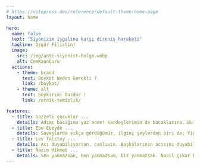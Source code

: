```yaml
---
# https://vitepress.dev/reference/default-theme-home-page
layout: home

hero:
  name: false
  text: "Siyonizim işgaline karşı direniş hareketi"
  tagline: Özgür Filistin!
  image:
    src: /img/anti-siyonist-bolge.webp
    alt: CemKaanGuru
  actions:
    - theme: brand
      text: Boykot Neden Gerekli ?
      link: /boykot/
    - theme: alt
      text: Soykırımı Durdur !
      link: /etnik-temizlik/

features:
  - title: Gazzeli çocuklar ...
    details: Adımı bacağıma yaz anne! kardeşlerimin de bacaklarına. Bu şekilde birbirimize ait olacağız, sizin çocuklarınız olarak bilineceğiz.
  - title: Ebu Ebeyde ...
    details: Savaşlarda sıkça gördüğümüz, ilginç şeylerden biri de; Yiğitlerle çarpışmayı göze alıp tanklarından çıkamayan askerler bebek bezleri kullanıyorlar, özellikle Pampers!
  - title: Lev Tolstoy ...
    details: Acı duyabiliyorsan, canlısın. Başkalarının acısını duyabiliyorsan, insansın.
  - title: Nazım Hikmet ...
    details: Sen yanmazsan, ben yanmazsam, biz yanmazsak. Nasıl çıkar karanlıklar aydınlığa.
---
```

